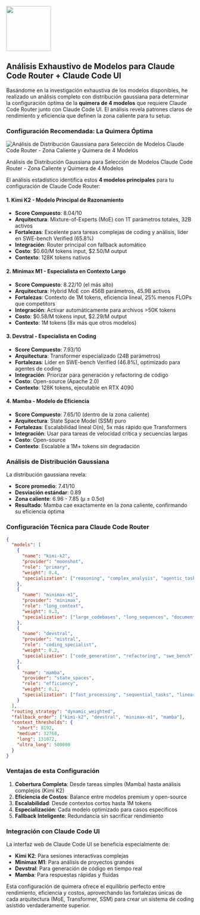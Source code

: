 <img src="https://r2cdn.perplexity.ai/pplx-full-logo-primary-dark%402x.png" class="logo" width="120"/>

## Análisis Exhaustivo de Modelos para Claude Code Router + Claude Code UI

Basándome en la investigación exhaustiva de los modelos disponibles, he realizado un análisis completo con distribución gaussiana para determinar la configuración óptima de la **quimera de 4 modelos** que requiere Claude Code Router junto con Claude Code UI. El análisis revela patrones claros de rendimiento y eficiencia que definen la zona caliente para tu setup.

### Configuración Recomendada: La Quimera Óptima

![Análisis de Distribución Gaussiana para Selección de Modelos Claude Code Router - Zona Caliente y Quimera de 4 Modelos](https://ppl-ai-code-interpreter-files.s3.amazonaws.com/web/direct-files/959afc7030552cad1e9866c5bb034c4c/9c033d55-80ff-4207-aa02-35f7825ef3f2/ba3b4683.png)

Análisis de Distribución Gaussiana para Selección de Modelos Claude Code Router - Zona Caliente y Quimera de 4 Modelos

El análisis estadístico identifica estos **4 modelos principales** para tu configuración de Claude Code Router:

#### 1. **Kimi K2** - Modelo Principal de Razonamiento

- **Score Compuesto**: 8.04/10
- **Arquitectura**: Mixture-of-Experts (MoE) con 1T parámetros totales, 32B activos
- **Fortalezas**: Excelente para tareas complejas de coding y análisis, líder en SWE-bench Verified (65.8%)
- **Integración**: Router principal con fallback automático
- **Costo**: \$0.60/M tokens input, \$2.50/M output
- **Contexto**: 128K tokens nativos


#### 2. **Minimax M1** - Especialista en Contexto Largo

- **Score Compuesto**: 8.22/10 (el más alto)
- **Arquitectura**: Hybrid MoE con 456B parámetros, 45.9B activos
- **Fortalezas**: Contexto de 1M tokens, eficiencia lineal, 25% menos FLOPs que competitors
- **Integración**: Activar automáticamente para archivos >50K tokens
- **Costo**: \$0.58/M tokens input, \$2.29/M output
- **Contexto**: 1M tokens (8x más que otros modelos)


#### 3. **Devstral** - Especialista en Coding

- **Score Compuesto**: 7.93/10
- **Arquitectura**: Transformer especializado (24B parámetros)
- **Fortalezas**: Líder en SWE-bench Verified (46.8%), optimizado para agentes de coding
- **Integración**: Priorizar para generación y refactoring de código
- **Costo**: Open-source (Apache 2.0)
- **Contexto**: 128K tokens, ejecutable en RTX 4090


#### 4. **Mamba** - Modelo de Eficiencia

- **Score Compuesto**: 7.65/10 (dentro de la zona caliente)
- **Arquitectura**: State Space Model (SSM) puro
- **Fortalezas**: Escalabilidad lineal O(n), 5x más rápido que Transformers
- **Integración**: Usar para tareas de velocidad crítica y secuencias largas
- **Costo**: Open-source
- **Contexto**: Escalable a 1M+ tokens sin degradación


### Análisis de Distribución Gaussiana

La distribución gaussiana revela:

- **Score promedio**: 7.41/10
- **Desviación estándar**: 0.89
- **Zona caliente**: 6.96 - 7.85 (μ ± 0.5σ)
- **Resultado**: Mamba cae exactamente en la zona caliente, confirmando su eficiencia óptima


### Configuración Técnica para Claude Code Router

```json
{
  "models": [
    {
      "name": "kimi-k2",
      "provider": "moonshot",
      "role": "primary",
      "weight": 0.4,
      "specialization": ["reasoning", "complex_analysis", "agentic_tasks"]
    },
    {
      "name": "minimax-m1",
      "provider": "minimax",
      "role": "long_context",
      "weight": 0.3,
      "specialization": ["large_codebases", "long_sequences", "document_analysis"]
    },
    {
      "name": "devstral",
      "provider": "mistral",
      "role": "coding_specialist",
      "weight": 0.2,
      "specialization": ["code_generation", "refactoring", "swe_bench"]
    },
    {
      "name": "mamba",
      "provider": "state_spaces",
      "role": "efficiency",
      "weight": 0.1,
      "specialization": ["fast_processing", "sequential_tasks", "linear_scaling"]
    }
  ],
  "routing_strategy": "dynamic_weighted",
  "fallback_order": ["kimi-k2", "devstral", "minimax-m1", "mamba"],
  "context_thresholds": {
    "short": 8192,
    "medium": 32768,
    "long": 131072,
    "ultra_long": 500000
  }
}
```


### Ventajas de esta Configuración

1. **Cobertura Completa**: Desde tareas simples (Mamba) hasta análisis complejos (Kimi K2)
2. **Eficiencia de Costos**: Balance entre modelos premium y open-source
3. **Escalabilidad**: Desde contextos cortos hasta 1M tokens
4. **Especialización**: Cada modelo optimizado para casos específicos
5. **Fallback Inteligente**: Redundancia sin sacrificar rendimiento

### Integración con Claude Code UI

La interfaz web de Claude Code UI se beneficia especialmente de:

- **Kimi K2**: Para sesiones interactivas complejas
- **Minimax M1**: Para análisis de proyectos grandes
- **Devstral**: Para generación de código en tiempo real
- **Mamba**: Para respuestas rápidas y fluidas

Esta configuración de quimera ofrece el equilibrio perfecto entre rendimiento, eficiencia y costos, aprovechando las fortalezas únicas de cada arquitectura (MoE, Transformer, SSM) para crear un sistema de coding asistido verdaderamente superior.


